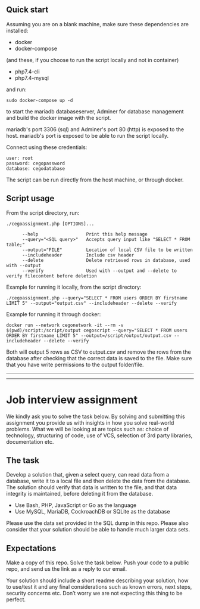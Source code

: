 ## Quick start
Assuming you are on a blank machine, make sure these dependencies are installed:
 - docker
 - docker-compose
 
 (and these, if you choose to run the script locally and not in container)
 - php7.4-cli
 - php7.4-mysql

and run:
```
sudo docker-compose up -d
```
to start the mariadb databaseserver, Adminer for database management and build the docker image with the script.

mariadb's port 3306 (sql) and Adminer's port 80 (http) is exposed to the host. mariadb's port is exposed to be able to run the script locally.

Connect using these credentials:
```
user: root
password: cegopassword
database: cegodatabase
```

The script can be run directly from the host machine, or through docker.

## Script usage
From the script directory, run:
```
./cegoassignment.php [OPTIONS]...

      --help                  Print this help message
      --query="<SQL query>"   Accepts query input like "SELECT * FROM table;"
      --output="FILE"         Location of local CSV file to be written
      --includeheader         Include csv header
      --delete                Delete retrieved rows in database, used with --output
      --verify                Used with --output and --delete to verify filecontent before deletion
```
Example for running it locally, from the script directory:
```
./cegoassignment.php --query="SELECT * FROM users ORDER BY firstname LIMIT 5" --output="output.csv" --includeheader --delete --verify
```

Example for running it through docker:
```
docker run --network cegonetwork -it --rm -v $(pwd)/script:/script/output cegoscript --query="SELECT * FROM users ORDER BY firstname LIMIT 5" --output=/script/output/output.csv --includeheader --delete --verify
```

Both will output 5 rows as CSV to output.csv and remove the rows from the database after checking that the correct data is saved to the file.
Make sure that you have write permissions to the output folder/file.

---
---

# Job interview assignment
We kindly ask you to solve the task below. By solving and submitting this assignment you provide us with insights in how you solve real-world problems. What we will be looking at are topics such as: choice of technology, structuring of code, use of VCS, selection of 3rd party libraries, documentation etc.

## The task
Develop a solution that, given a select query, can read data from a database, write it to a local file and then delete the data from the database. The solution should verify that data is written to the file, and that data integrity is maintained, before deleting it from the database.

- Use Bash, PHP, JavaScript or Go as the language
- Use MySQL, MariaDB, CockroachDB or SQLite as the database

Please use the data set provided in the SQL dump in this repo. Please also consider that your solution should be able to handle much larger data sets.

## Expectations
Make a copy of this repo. Solve the task below. Push your code to a public repo, and send us the link as a reply to our email.

Your solution should include a short readme describing your solution, how to use/test it and any final considerations such as known errors, next steps, security concerns etc. Don’t worry we are not expecting this thing to be perfect.
